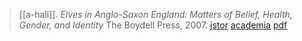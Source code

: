 
> [[a-hall]]. *Elves in Anglo-Saxon England: Matters of Belief, Health, Gender, and Identity* The Boydell Press, 2007. [jstor](https://www.jstor.org/stable/10.7722/j.ctt14brrh5) [academia](https://www.academia.edu/822022/Elves-in-Anglo-Saxon-England-Matters-of-Belief-Health-Gender-and-Identity) [pdf](a/a-hall2007b.pdf)